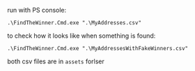run with PS console:

`.\FindTheWinner.Cmd.exe ".\MyAddresses.csv"`

to check how it looks like when something is found:

`.\FindTheWinner.Cmd.exe ".\MyAddressesWithFakeWinners.csv"`

both csv files are in `assets` forlser